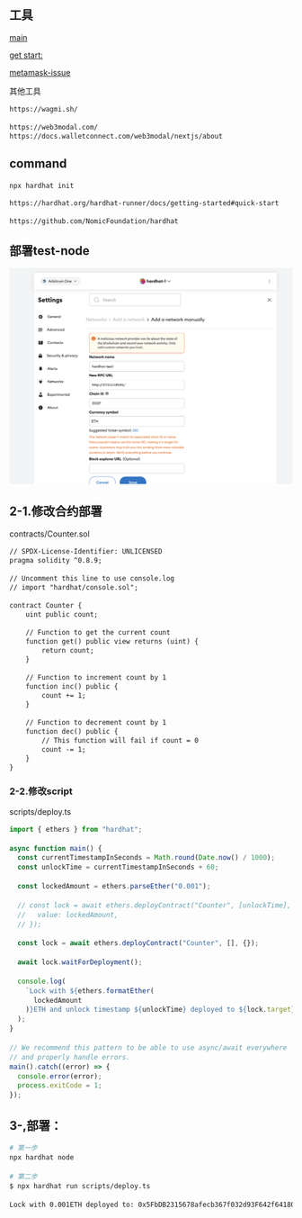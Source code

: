 ## 工具
[main](https://hardhat.org/)

[get start:](https://hardhat.org/hardhat-runner/docs/getting-started#overview)

[metamask-issue](https://hardhat.org/hardhat-network/docs/metamask-issue)

其他工具
```
https://wagmi.sh/

https://web3modal.com/
https://docs.walletconnect.com/web3modal/nextjs/about
```

## command
```bash
npx hardhat init
```

```
https://hardhat.org/hardhat-runner/docs/getting-started#quick-start

https://github.com/NomicFoundation/hardhat
```

## 部署test-node
![](./img/部署test_node.png)

## 2-1.修改合约部署
contracts/Counter.sol
```solidity
// SPDX-License-Identifier: UNLICENSED
pragma solidity ^0.8.9;

// Uncomment this line to use console.log
// import "hardhat/console.sol";

contract Counter {
    uint public count;

    // Function to get the current count
    function get() public view returns (uint) {
        return count;
    }

    // Function to increment count by 1
    function inc() public {
        count += 1;
    }

    // Function to decrement count by 1
    function dec() public {
        // This function will fail if count = 0
        count -= 1;
    }
}
```

### 2-2.修改script
scripts/deploy.ts
```js
import { ethers } from "hardhat";

async function main() {
  const currentTimestampInSeconds = Math.round(Date.now() / 1000);
  const unlockTime = currentTimestampInSeconds + 60;

  const lockedAmount = ethers.parseEther("0.001");

  // const lock = await ethers.deployContract("Counter", [unlockTime], {
  //   value: lockedAmount,
  // });

  const lock = await ethers.deployContract("Counter", [], {});

  await lock.waitForDeployment();

  console.log(
    `Lock with ${ethers.formatEther(
      lockedAmount
    )}ETH and unlock timestamp ${unlockTime} deployed to ${lock.target}`
  );
}

// We recommend this pattern to be able to use async/await everywhere
// and properly handle errors.
main().catch((error) => {
  console.error(error);
  process.exitCode = 1;
});
```

## 3-,部署：
```bash
# 第一步
npx hardhat node

# 第二步
$ npx hardhat run scripts/deploy.ts

Lock with 0.001ETH deployed to: 0x5FbDB2315678afecb367f032d93F642f64180aa3
```
